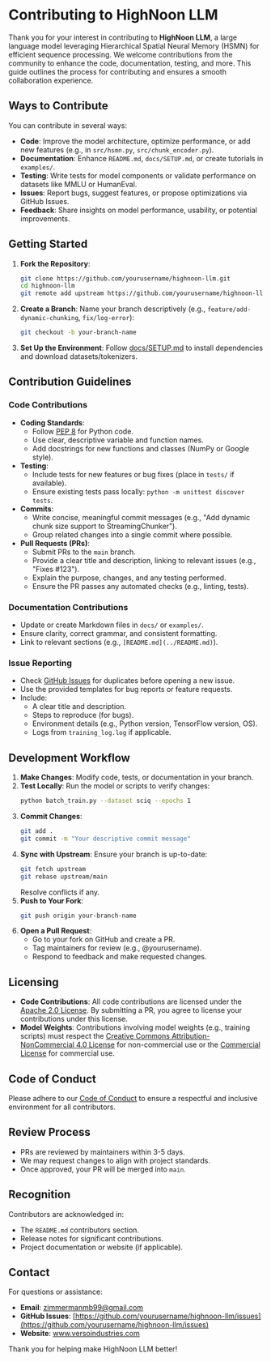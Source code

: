 # Contributing to HighNoon LLM

Thank you for your interest in contributing to **HighNoon LLM**, a large language model leveraging Hierarchical Spatial Neural Memory (HSMN) for efficient sequence processing. We welcome contributions from the community to enhance the code, documentation, testing, and more. This guide outlines the process for contributing and ensures a smooth collaboration experience.

## Ways to Contribute
You can contribute in several ways:
- **Code**: Improve the model architecture, optimize performance, or add new features (e.g., in `src/hsmn.py`, `src/chunk_encoder.py`).
- **Documentation**: Enhance `README.md`, `docs/SETUP.md`, or create tutorials in `examples/`.
- **Testing**: Write tests for model components or validate performance on datasets like MMLU or HumanEval.
- **Issues**: Report bugs, suggest features, or propose optimizations via GitHub Issues.
- **Feedback**: Share insights on model performance, usability, or potential improvements.

## Getting Started
1. **Fork the Repository**:
   ```bash
   git clone https://github.com/yourusername/highnoon-llm.git
   cd highnoon-llm
   git remote add upstream https://github.com/yourusername/highnoon-llm.git
   ```
2. **Create a Branch**:
   Name your branch descriptively (e.g., `feature/add-dynamic-chunking`, `fix/log-error`):
   ```bash
   git checkout -b your-branch-name
   ```
3. **Set Up the Environment**:
   Follow [docs/SETUP.md](SETUP.md) to install dependencies and download datasets/tokenizers.

## Contribution Guidelines
### Code Contributions
- **Coding Standards**:
  - Follow [PEP 8](https://pep8.org/) for Python code.
  - Use clear, descriptive variable and function names.
  - Add docstrings for new functions and classes (NumPy or Google style).
- **Testing**:
  - Include tests for new features or bug fixes (place in `tests/` if available).
  - Ensure existing tests pass locally: `python -m unittest discover tests`.
- **Commits**:
  - Write concise, meaningful commit messages (e.g., "Add dynamic chunk size support to StreamingChunker").
  - Group related changes into a single commit where possible.
- **Pull Requests (PRs)**:
  - Submit PRs to the `main` branch.
  - Provide a clear title and description, linking to relevant issues (e.g., "Fixes #123").
  - Explain the purpose, changes, and any testing performed.
  - Ensure the PR passes any automated checks (e.g., linting, tests).

### Documentation Contributions
- Update or create Markdown files in `docs/` or `examples/`.
- Ensure clarity, correct grammar, and consistent formatting.
- Link to relevant sections (e.g., `[README.md](../README.md)`).

### Issue Reporting
- Check [GitHub Issues](https://github.com/yourusername/highnoon-llm/issues) for duplicates before opening a new issue.
- Use the provided templates for bug reports or feature requests.
- Include:
  - A clear title and description.
  - Steps to reproduce (for bugs).
  - Environment details (e.g., Python version, TensorFlow version, OS).
  - Logs from `training_log.log` if applicable.

## Development Workflow
1. **Make Changes**:
   Modify code, tests, or documentation in your branch.
2. **Test Locally**:
   Run the model or scripts to verify changes:
   ```bash
   python batch_train.py --dataset sciq --epochs 1
   ```
3. **Commit Changes**:
   ```bash
   git add .
   git commit -m "Your descriptive commit message"
   ```
4. **Sync with Upstream**:
   Ensure your branch is up-to-date:
   ```bash
   git fetch upstream
   git rebase upstream/main
   ```
   Resolve conflicts if any.
5. **Push to Your Fork**:
   ```bash
   git push origin your-branch-name
   ```
6. **Open a Pull Request**:
   - Go to your fork on GitHub and create a PR.
   - Tag maintainers for review (e.g., @yourusername).
   - Respond to feedback and make requested changes.

## Licensing
- **Code Contributions**: All code contributions are licensed under the [Apache 2.0 License](../LICENSE-APACHE-2.0.txt). By submitting a PR, you agree to license your contributions under this license.
- **Model Weights**: Contributions involving model weights (e.g., training scripts) must respect the [Creative Commons Attribution-NonCommercial 4.0 License](../LICENSE-CC-BY-NC-4.0.txt) for non-commercial use or the [Commercial License](../COMMERCIAL-LICENSE.md) for commercial use.

## Code of Conduct
Please adhere to our [Code of Conduct](CODE_OF_CONDUCT.md) to ensure a respectful and inclusive environment for all contributors.

## Review Process
- PRs are reviewed by maintainers within 3-5 days.
- We may request changes to align with project standards.
- Once approved, your PR will be merged into `main`.

## Recognition
Contributors are acknowledged in:
- The `README.md` contributors section.
- Release notes for significant contributions.
- Project documentation or website (if applicable).

## Contact
For questions or assistance:
- **Email**: zimmermanmb99@gmail.com
- **GitHub Issues**: [https://github.com/yourusername/highnoon-llm/issues](https://github.com/yourusername/highnoon-llm/issues)
- **Website**: www.versoindustries.com

Thank you for helping make HighNoon LLM better!